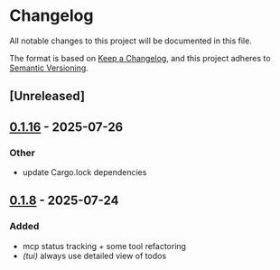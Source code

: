 # Changelog

All notable changes to this project will be documented in this file.

The format is based on [Keep a Changelog](https://keepachangelog.com/en/1.0.0/),
and this project adheres to [Semantic Versioning](https://semver.org/spec/v2.0.0.html).

## [Unreleased]

## [0.1.16](https://github.com/BrendanGraham14/steer/compare/steer-remote-workspace-v0.1.15...steer-remote-workspace-v0.1.16) - 2025-07-26

### Other

- update Cargo.lock dependencies

## [0.1.8](https://github.com/BrendanGraham14/steer/compare/steer-remote-workspace-v0.1.7...steer-remote-workspace-v0.1.8) - 2025-07-24

### Added

- mcp status tracking + some tool refactoring
- *(tui)* always use detailed view of todos
